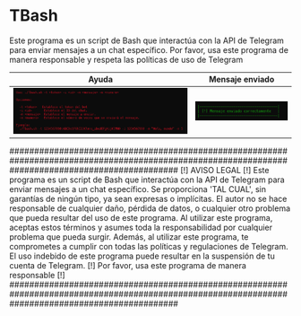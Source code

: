 # TBash
Este programa es un script de Bash que interactúa con la API de Telegram para enviar mensajes a un chat específico. Por favor, usa este programa de manera responsable y respeta las políticas de uso de Telegram


|  Ayuda  | Mensaje enviado	|
| ------------  | ------------ |
|![f](https://github.com/S0ulx3/Tbash/blob/main/Tbash_1.png)|![f](https://github.com/S0ulx3/Tbash/blob/main/Tbash_2.png)

##################################################################################################################################################
[!] AVISO LEGAL [!]
Este programa es un script de Bash que interactúa con la API de Telegram para enviar mensajes a un chat específico.
Se proporciona 'TAL CUAL', sin garantías de ningún tipo, ya sean expresas o implícitas.
El autor no se hace responsable de cualquier daño, pérdida de datos, o cualquier otro problema que pueda resultar del uso de este programa.
Al utilizar este programa, aceptas estos términos y asumes toda la responsabilidad por cualquier problema que pueda surgir.
Además, al utilizar este programa, te comprometes a cumplir con todas las políticas y regulaciones de Telegram.
El uso indebido de este programa puede resultar en la suspensión de tu cuenta de Telegram. 
[!] Por favor, usa este programa de manera responsable [!]
##################################################################################################################################################
